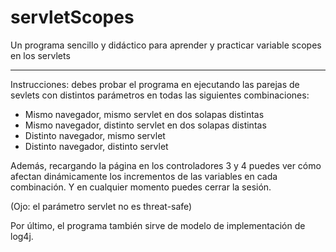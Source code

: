 servletScopes
=============

Un programa sencillo y didáctico para aprender y practicar variable scopes en los servlets

----

Instrucciones: debes probar el programa en ejecutando las parejas de sevlets con distintos parámetros en todas las siguientes combinaciones:

  * Mismo navegador, mismo servlet en dos solapas distintas
  * Mismo navegador, distinto servlet en dos solapas distintas
  * Distinto navegador, mismo servlet
  * Distinto navegador, distinto servlet

Además, recargando la página en los controladores 3 y 4 puedes ver cómo afectan dinámicamente los incrementos de las variables en cada combinación. Y en cualquier momento puedes cerrar la sesión.

(Ojo: el parámetro servlet no es threat-safe)

Por último, el programa también sirve de modelo de implementación de log4j.
